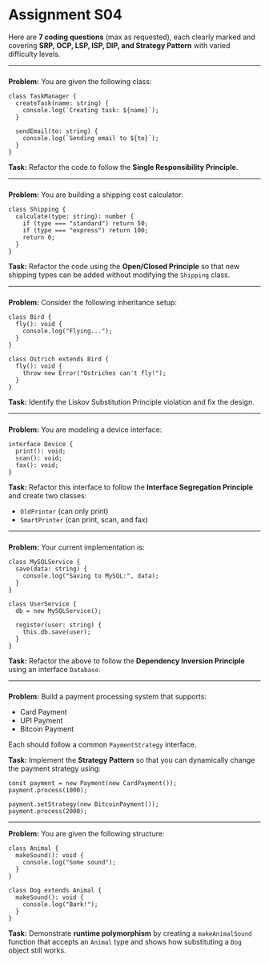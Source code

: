 # Assignment S04

Here are **7 coding questions** (max as requested), each clearly marked and covering **SRP, OCP, LSP, ISP, DIP, and Strategy Pattern** with varied difficulty levels.

---

### 

**Problem:**
You are given the following class:

```
class TaskManager {
  createTask(name: string) {
    console.log(`Creating task: ${name}`);
  }

  sendEmail(to: string) {
    console.log(`Sending email to ${to}`);
  }
}

```

**Task:**
Refactor the code to follow the **Single Responsibility Principle**.

---

### 

**Problem:**
You are building a shipping cost calculator:

```
class Shipping {
  calculate(type: string): number {
    if (type === "standard") return 50;
    if (type === "express") return 100;
    return 0;
  }
}

```

**Task:**
Refactor the code using the **Open/Closed Principle** so that new shipping types can be added without modifying the `Shipping` class.

---

### 

**Problem:**
Consider the following inheritance setup:

```
class Bird {
  fly(): void {
    console.log("Flying...");
  }
}

class Ostrich extends Bird {
  fly(): void {
    throw new Error("Ostriches can't fly!");
  }
}

```

**Task:**
Identify the Liskov Substitution Principle violation and fix the design.

---

### 

**Problem:**
You are modeling a device interface:

```
interface Device {
  print(): void;
  scan(): void;
  fax(): void;
}

```

**Task:**
Refactor this interface to follow the **Interface Segregation Principle** and create two classes:

- `OldPrinter` (can only print)
- `SmartPrinter` (can print, scan, and fax)

---

### 

**Problem:**
Your current implementation is:

```
class MySQLService {
  save(data: string) {
    console.log("Saving to MySQL:", data);
  }
}

class UserService {
  db = new MySQLService();

  register(user: string) {
    this.db.save(user);
  }
}

```

**Task:**
Refactor the above to follow the **Dependency Inversion Principle** using an interface `Database`.

---

### 

**Problem:**
Build a payment processing system that supports:

- Card Payment
- UPI Payment
- Bitcoin Payment

Each should follow a common `PaymentStrategy` interface.

**Task:**
Implement the **Strategy Pattern** so that you can dynamically change the payment strategy using:

```
const payment = new Payment(new CardPayment());
payment.process(1000);

payment.setStrategy(new BitcoinPayment());
payment.process(2000);

```

---

**Problem:**
You are given the following structure:

```
class Animal {
  makeSound(): void {
    console.log("Some sound");
  }
}

class Dog extends Animal {
  makeSound(): void {
    console.log("Bark!");
  }
}

```

**Task:**
Demonstrate **runtime polymorphism** by creating a `makeAnimalSound` function that accepts an `Animal` type and shows how substituting a `Dog` object still works.